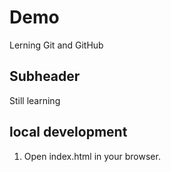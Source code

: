 # Demo

Lerning Git and GitHub

## Subheader

Still learning

## local development

1. Open index.html in your browser.
